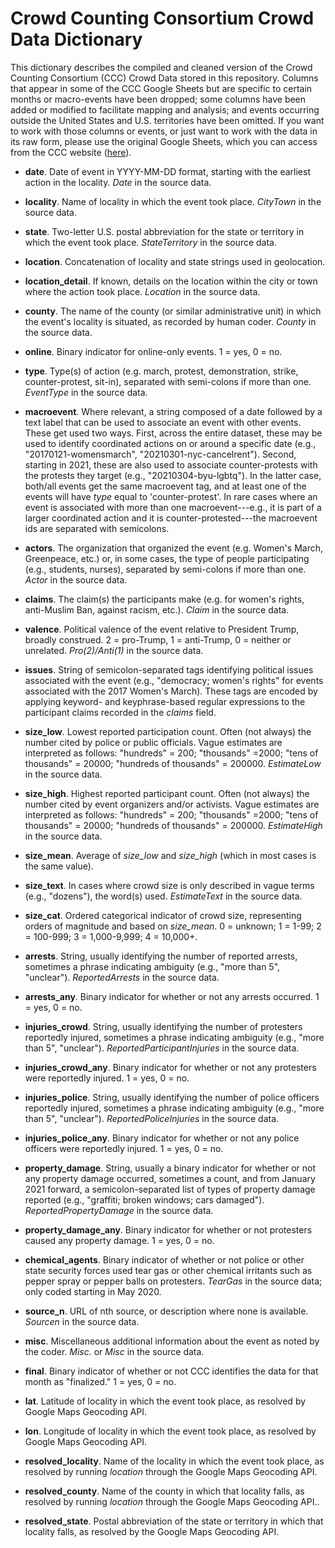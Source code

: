 # Crowd Counting Consortium Crowd Data Dictionary #
This dictionary describes the compiled and cleaned version of the Crowd Counting Consortium (CCC) Crowd Data stored in this repository. Columns that appear in some of the CCC Google Sheets but are specific to certain months or macro-events have been dropped; some columns have been added or modified to facilitate mapping and analysis; and events occurring outside the United States and U.S. territories have been omitted. If you want to work with those columns or events, or just want to work with the data in its raw form, please use the original Google Sheets,  which you can access from the CCC website ([here](https://sites.google.com/view/crowdcountingconsortium/view-download-the-data)).

- **date**. Date of event in YYYY-MM-DD format, starting with the earliest action in the locality. *Date* in the source data.

- **locality**. Name of locality in which the event took place. *CityTown* in the source data.

- **state**. Two-letter U.S. postal abbreviation for the state or territory in which the event took place. *StateTerritory* in the source data.

- **location**. Concatenation of locality and state strings used in geolocation.

- **location_detail**. If known, details on the location within the city or town where the action took place. *Location* in the source data.

- **county**. The name of the county (or similar administrative unit) in which the event's locality is situated, as recorded by human coder. *County* in the source data.

- **online**. Binary indicator for online-only events. 1 = yes, 0 = no.

- **type**. Type(s) of action (e.g. march, protest, demonstration, strike, counter-protest, sit-in), separated with semi-colons if more than one. *EventType* in the source data.

- **macroevent**. Where relevant, a string composed of a date followed by a text label that can be used to associate an event with other events. These get used two ways. First, across the entire dataset, these may be used to identify coordinated actions on or around a specific date (e.g., "20170121-womensmarch", "20210301-nyc-cancelrent"). Second, starting in 2021, these are also used to associate counter-protests with the protests they target (e.g., "20210304-byu-lgbtq"). In the latter case, both/all events get the same macroevent tag, and at least one of the events will have *type* equal to 'counter-protest'. In rare cases where an event is associated with more than one macroevent---e.g., it is part of a larger coordinated action and it is counter-protested---the macroevent ids are separated with semicolons.

- **actors**. The organization that organized the event (e.g. Women's March, Greenpeace, etc.) or, in some cases, the type of people participating (e.g., students, nurses), separated by semi-colons if more than one. *Actor* in the source data.

- **claims**. The claim(s) the participants make (e.g. for women's rights, anti-Muslim Ban, against racism, etc.). *Claim* in the source data.

- **valence**. Political valence of the event relative to President Trump, broadly construed. 2 = pro-Trump, 1 = anti-Trump, 0 = neither or unrelated. *Pro(2)/Anti(1)* in the source data.

- **issues**. String of semicolon-separated tags identifying political issues associated with the event (e.g., "democracy; women's rights" for events associated with the 2017 Women's March). These tags are encoded by applying keyword- and keyphrase-based regular expressions to the participant claims recorded in the *claims* field.

- **size_low**. Lowest reported participation count. Often (not always) the number cited by police or public officials. Vague estimates are interpreted as follows: "hundreds" = 200; "thousands" =2000; "tens of thousands" = 20000; "hundreds of thousands" = 200000. *EstimateLow* in the source data.

- **size_high**. Highest reported participant count. Often (not always) the number cited by event organizers and/or activists. Vague estimates are interpreted as follows: "hundreds" = 200; "thousands" =2000; "tens of thousands" = 20000; "hundreds of thousands" = 200000. *EstimateHigh* in the source data.

- **size_mean**. Average of *size_low* and *size_high* (which in most cases is the same value).

- **size_text**. In cases where crowd size is only described in vague terms (e.g., "dozens"), the word(s) used. *EstimateText* in the source data.

- **size_cat**. Ordered categorical indicator of crowd size, representing orders of magnitude and based on *size_mean*. 0 = unknown; 1 = 1-99; 2 = 100-999; 3 = 1,000-9,999; 4 = 10,000+.

- **arrests**. String, usually identifying the number of reported arrests, sometimes a phrase indicating ambiguity (e.g., "more than 5", "unclear"). *ReportedArrests* in the source data.

- **arrests_any**. Binary indicator for whether or not any arrests occurred. 1 = yes, 0 = no.

- **injuries_crowd**. String, usually identifying the number of protesters reportedly injured, sometimes a phrase indicating ambiguity (e.g., "more than 5", "unclear"). *ReportedParticipantInjuries* in the source data.

- **injuries_crowd_any**. Binary indicator for whether or not any protesters were reportedly injured. 1 = yes, 0 = no.

- **injuries_police**. String, usually identifying the number of police officers reportedly injured, sometimes a phrase indicating ambiguity (e.g., "more than 5", "unclear"). *ReportedPoliceInjuries* in the source data.

- **injuries_police_any**. Binary indicator for whether or not any police officers were reportedly injured. 1 = yes, 0 = no.

- **property_damage**. String, usually a binary indicator for whether or not any property damage occurred, sometimes a count, and from January 2021 forward, a semicolon-separated list of types of property damage reported (e.g., "graffiti; broken windows; cars damaged"). *ReportedPropertyDamage* in the source data.

- **property_damage_any**. Binary indicator for whether or not protesters caused any property damage. 1 = yes, 0 = no.

- **chemical_agents**. Binary indicator of whether or not police or other state security forces used tear gas or other chemical irritants such as pepper spray or pepper balls on protesters. *TearGas* in the source data; only coded starting in May 2020.

- **source_n**. URL of nth source, or description where none is available. *Sourcen* in the source data.

- **misc**. Miscellaneous additional information about the event as noted by the coder. *Misc.* or *Misc* in the source data.

- **final**. Binary indicator of whether or not CCC identifies the data for that month as "finalized." 1 = yes, 0 = no.

- **lat**. Latitude of locality in which the event took place, as resolved by Google Maps Geocoding API.

- **lon**. Longitude of locality in which the event took place, as resolved by Google Maps Geocoding API.

- **resolved_locality**. Name of the locality in which the event took place, as resolved by running *location* through the Google Maps Geocoding API.

- **resolved_county**. Name of the county in which that locality falls, as resolved by running *location* through the Google Maps Geocoding API..

- **resolved_state**. Postal abbreviation of the state or territory in which that locality falls, as resolved by the Google Maps Geocoding API.
